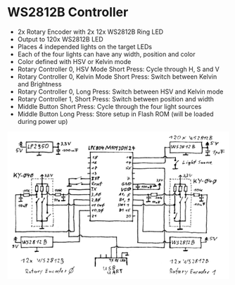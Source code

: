 # WS2812B Controller

 * 2x Rotary Encoder with 2x 12x WS2812B Ring LED
 * Output to 120x WS2812B LED 
 * Places 4 independed lights on the target LEDs
 * Each of the four lights can have any width, position and color
 * Color defined with HSV or Kelvin mode
 * Rotary Controller 0, HSV Mode Short Press: Cycle through H, S and V
 * Rotary Controller 0, Kelvin Mode Short Press: Switch between Kelvin and Brightness
 * Rotary Controller 0, Long Press: Switch between HSV and Kelvin mode
 * Rotary Controller 1, Short Press: Switch between position and width
 * Middle Button Short Press: Cycle through the four light sources
 * Middle Button Long Press: Store setup in Flash ROM (will be loaded during power up)
 
 
![ws2812b_controller_schematic.png](ws2812b_controller_schematic.png)

